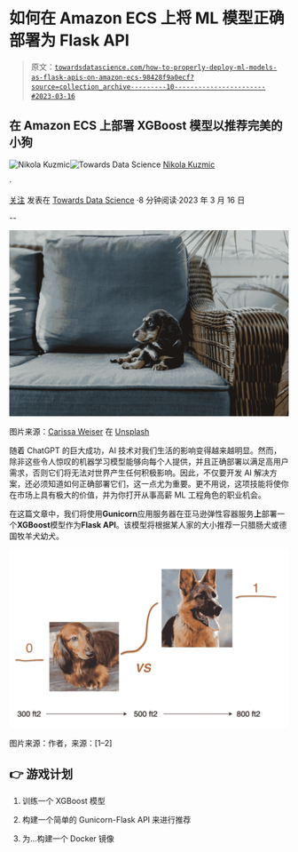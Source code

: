 # 如何在 Amazon ECS 上将 ML 模型正确部署为 Flask API

> 原文：[`towardsdatascience.com/how-to-properly-deploy-ml-models-as-flask-apis-on-amazon-ecs-98428f9a0ecf?source=collection_archive---------10-----------------------#2023-03-16`](https://towardsdatascience.com/how-to-properly-deploy-ml-models-as-flask-apis-on-amazon-ecs-98428f9a0ecf?source=collection_archive---------10-----------------------#2023-03-16)

## 在 Amazon ECS 上部署 XGBoost 模型以推荐完美的小狗

[](https://medium.com/@nikola.kuzmic945?source=post_page-----98428f9a0ecf--------------------------------)![Nikola Kuzmic](https://medium.com/@nikola.kuzmic945?source=post_page-----98428f9a0ecf--------------------------------)[](https://towardsdatascience.com/?source=post_page-----98428f9a0ecf--------------------------------)![Towards Data Science](https://towardsdatascience.com/?source=post_page-----98428f9a0ecf--------------------------------) [Nikola Kuzmic](https://medium.com/@nikola.kuzmic945?source=post_page-----98428f9a0ecf--------------------------------)

·

[关注](https://medium.com/m/signin?actionUrl=https%3A%2F%2Fmedium.com%2F_%2Fsubscribe%2Fuser%2Fb8729243da6c&operation=register&redirect=https%3A%2F%2Ftowardsdatascience.com%2Fhow-to-properly-deploy-ml-models-as-flask-apis-on-amazon-ecs-98428f9a0ecf&user=Nikola+Kuzmic&userId=b8729243da6c&source=post_page-b8729243da6c----98428f9a0ecf---------------------post_header-----------) 发表在 [Towards Data Science](https://towardsdatascience.com/?source=post_page-----98428f9a0ecf--------------------------------) ·8 分钟阅读·2023 年 3 月 16 日[](https://medium.com/m/signin?actionUrl=https%3A%2F%2Fmedium.com%2F_%2Fvote%2Ftowards-data-science%2F98428f9a0ecf&operation=register&redirect=https%3A%2F%2Ftowardsdatascience.com%2Fhow-to-properly-deploy-ml-models-as-flask-apis-on-amazon-ecs-98428f9a0ecf&user=Nikola+Kuzmic&userId=b8729243da6c&source=-----98428f9a0ecf---------------------clap_footer-----------)

--

[](https://medium.com/m/signin?actionUrl=https%3A%2F%2Fmedium.com%2F_%2Fbookmark%2Fp%2F98428f9a0ecf&operation=register&redirect=https%3A%2F%2Ftowardsdatascience.com%2Fhow-to-properly-deploy-ml-models-as-flask-apis-on-amazon-ecs-98428f9a0ecf&source=-----98428f9a0ecf---------------------bookmark_footer-----------)![](img/d488dd1778ca6099a3740b2e610a8a63.png)

图片来源：[Carissa Weiser](https://unsplash.com/@carissaweiser?utm_source=medium&utm_medium=referral) 在 [Unsplash](https://unsplash.com/?utm_source=medium&utm_medium=referral)

随着 ChatGPT 的巨大成功，AI 技术对我们生活的影响变得越来越明显。然而，除非这些令人惊叹的机器学习模型能够向每个人提供，并且正确部署以满足高用户需求，否则它们将无法对世界产生任何积极影响。因此，不仅要开发 AI 解决方案，还必须知道如何正确部署它们，这一点尤为重要。更不用说，这项技能将使你在市场上具有极大的价值，并为你打开从事高薪 ML 工程角色的职业机会。

在这篇文章中，我们将使用**Gunicorn**应用服务器在亚马逊弹性容器服务**上**部署一个**XGBoost**模型作为**Flask API**。该模型将根据某人家的大小推荐一只腊肠犬或德国牧羊犬幼犬。

![](img/dc2a92633d6bb52863eea43d0f470682.png)

图片来源：作者，来源：[1–2]

## 👉 游戏计划

1.  训练一个 XGBoost 模型

1.  构建一个简单的 Gunicorn-Flask API 来进行推荐

1.  为…构建一个 Docker 镜像
